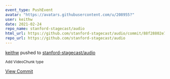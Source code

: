 ```yaml
---
event_type: PushEvent
avatar: "https://avatars.githubusercontent.com/u/208955?"
user: keithw
date: 2021-02-24
repo_name: stanford-stagecast/audio
html_url: https://github.com/stanford-stagecast/audio/commit/88f28802e723f72f785d7cd77ce09b644d373e20
repo_url: https://github.com/stanford-stagecast/audio
---
```


<a href='https://github.com/keithw' target='_blank'>keithw</a> pushed to <a href='https://github.com/stanford-stagecast/audio' target='_blank'>stanford-stagecast/audio</a>

<small>Add VideoChunk type</small>

<a href='https://github.com/stanford-stagecast/audio/commit/88f28802e723f72f785d7cd77ce09b644d373e20' target='_blank'>View Commit</a>